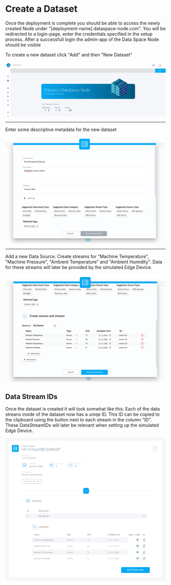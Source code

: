 # Create a Dataset

Once the deployment is complete you should be able to access the newly created Node under "[deployment-name].dataspace-node.com". You will be redirected to a login-page, enter the credentials specified in the setup process. After a successfull login the admin-app of the Data Space Node should be visible

To create a new dataset click "Add" and then "New Dataset"

![Node landing page](img/node-landing-page.png)

----------------

Enter some descriptive metadata for the new dataset

![Create dataset - fill in metadata](img/create-dataset-1.png)

----------------

Add a new Data Source. Create streams for "Machine Temperature", "Machine Pressure", "Ambient Temperature" and "Ambient Humidity". Data for these streams will later be provided by the simulated Edge Device.

![Create dataset - enter stream data](img/create-dataset-2.png)

## Data Stream IDs

Once the dataset is created it will look somwhat like this. Each of the data streans inside of the dataset now has a uniqe ID. This ID can be copied to the clipboard using the button next to each stream in the column "ID". These DataStreamIDs will later be relevant when setting up the simulated Edge Device.

![Dataset overview](img/dataset.png)
